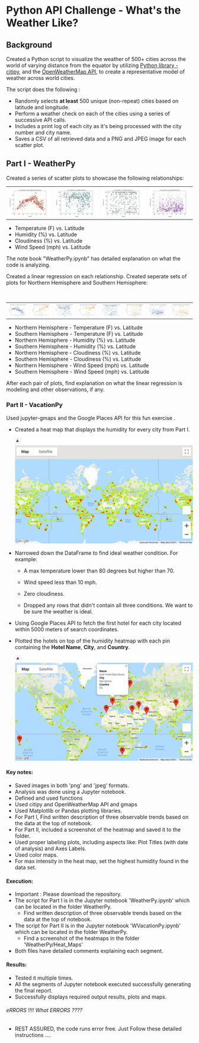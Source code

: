 
# Python API Challenge - What's the Weather Like?

## Background

Created a Python script to visualize the weather of 500+ cities across the world of varying distance from the equator by utilizing [Python library - citipy](https://pypi.python.org/pypi/citipy), and the [OpenWeatherMap API](https://openweathermap.org/api), to create a representative model of weather across world cities.

The script does the following : 

* Randomly selects **at least** 500 unique (non-repeat) cities based on latitude and longitude.
* Perform a weather check on each of the cities using a series of successive API calls.
* Includes a print log of each city as it's being processed with the city number and city name.
* Saves a CSV of all retrieved data and a PNG and JPEG image for each scatter plot.

## Part I - WeatherPy
Created a series of scatter plots to showcase the following relationships:
    <table width="80">
    <tr>
    <td width="20%"><img src="WeatherPy/output_plots/city_lat_vs_Max_Temp.jpeg"></td>
    <td width="20%"><img src="WeatherPy/output_plots/city_lat_vs_Humidity.jpeg"></td>
    <td width="20%"><img src="WeatherPy/output_plots/city_lat_vs_Cloudiness.jpeg"></td>
    <td width="20%"><img src="WeatherPy/output_plots/city_lat_vs_Wind_Speed.jpeg"></td>
    </tr></table>
* Temperature (F) vs. Latitude
* Humidity (%) vs. Latitude
* Cloudiness (%) vs. Latitude
* Wind Speed (mph) vs. Latitude

The note book "WeatherPy.ipynb" has detailed explanation on what the code is analyzing.

Created a linear regression on each relationship. Created seperate sets of plots for Northern Hemisphere and Southern Hemisphere:
    <table width="80%">
    <tr>
    <td width="10%"><img src="WeatherPy/output_plots/NH_city_lat_vs_Max_TempLR.jpeg"></td>
    <td width="10%"><img src="WeatherPy/output_plots/SH_city_lat_vs_Max_TempLR.jpeg"></td>
    <td width="10%"><img src="WeatherPy/output_plots/NH_city_lat_vs_HumidityLR.jpeg"></td>
    <td width="10%"><img src="WeatherPy/output_plots/SH_city_lat_vs_HumidityLR.jpeg"></td>
    <td width="10%"><img src="WeatherPy/output_plots/NH_city_lat_vs_CloudinessLR.jpeg"></td>
    <td width="10%"><img src="WeatherPy/output_plots/SH_city_lat_vs_CloudinessLR.jpeg"></td>
    <td width="10%"><img src="WeatherPy/output_plots/NH_city_lat_vs_Wind_SpeedLR.jpeg"></td>
    <td width="10%"><img src="WeatherPy/output_plots/SH_city_lat_vs_Wind_SpeedLR.jpeg"></td>    
    </tr></table>
* Northern Hemisphere - Temperature (F) vs. Latitude
* Southern Hemisphere - Temperature (F) vs. Latitude
* Northern Hemisphere - Humidity (%) vs. Latitude
* Southern Hemisphere - Humidity (%) vs. Latitude
* Northern Hemisphere - Cloudiness (%) vs. Latitude
* Southern Hemisphere - Cloudiness (%) vs. Latitude
* Northern Hemisphere - Wind Speed (mph) vs. Latitude
* Southern Hemisphere - Wind Speed (mph) vs. Latitude

After each pair of plots, find explanation on what the linear regression is modeling and other observations, if any.

### Part II - VacationPy

Used jupyter-gmaps and the Google Places API for this fun exercise .

* Created a heat map that displays the humidity for every city from Part I.

  ![heatmap](WeatherPy/Heat_Maps/heat_map.jpg)

* Narrowed down the DataFrame to find ideal weather condition. For example:

  * A max temperature lower than 80 degrees but higher than 70.

  * Wind speed less than 10 mph.

  * Zero cloudiness.

  * Dropped any rows that didn't contain all three conditions. We want to be sure the weather is ideal.

* Using Google Places API to fetch the first hotel for each city located within 5000 meters of search coordinates.

* Plotted the hotels on top of the humidity heatmap with each pin containing the **Hotel Name**, **City**, and **Country**.

  ![hotel map](WeatherPy/Heat_Maps/vaca_heat_map.jpg)

#### Key notes:
* Saved images in both 'png' and 'jpeg' formats.
* Analysis was done using a Jupyter notebook.
* Defined and used functions
* Used citipy and OpenWeatherMap API and gmaps
* Used Matplotlib or Pandas plotting libraries.
* For Part I, Find written description of three observable trends based on the data at the top of notebook.
* For Part II, included a screenshot of the heatmap and saved it to the folder.
* Used proper labeling plots, including aspects like: Plot Titles (with date of analysis) and Axes Labels.
* Used color maps.
* For max intensity in the heat map, set the highest humidity found in the data set.

#### Execution:
  * Important : Please download the repository.
  * The script for Part I is in the Jupyter notebook 'WeatherPy.ipynb' which can be located in the folder WeatherPy.
    * Find written description of three observable trends based on the data at the top of notebook.
  * The script for Part II is in the Jupyter notebook 'WVacationPy.ipynb' which can be located in the folder WeatherPy.
    * Find a screenshot of the heatmaps in the folder 'WeatherPy/Heat_Maps'
  * Both files have detailed comments explaining each segment.
    
#### Results:
   * Tested it multiple times.
   * All the segments of Jupyter notebook executed successfully generating the final report.
   * Successfully displays required output results, plots and maps.

###### eRRORS !!!! What ERRORS ????
* REST ASSURED, the code runs error free. Just Follow these detailed instructions ....

